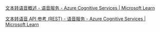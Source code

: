 [文本转语音概述 - 语音服务 - Azure Cognitive Services | Microsoft Learn](https://learn.microsoft.com/zh-cn/azure/cognitive-services/speech-service/text-to-speech)

[文本转语音 API 参考 (REST) - 语音服务 - Azure Cognitive Services | Microsoft Learn](https://learn.microsoft.com/zh-cn/azure/cognitive-services/speech-service/rest-text-to-speech?tabs=streaming)